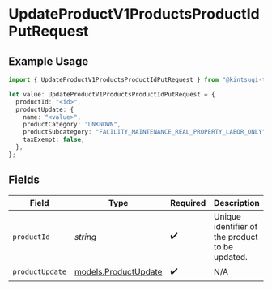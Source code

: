 # UpdateProductV1ProductsProductIdPutRequest

## Example Usage

```typescript
import { UpdateProductV1ProductsProductIdPutRequest } from "@kintsugi-tax/tax-platform-sdk/models/operations";

let value: UpdateProductV1ProductsProductIdPutRequest = {
  productId: "<id>",
  productUpdate: {
    name: "<value>",
    productCategory: "UNKNOWN",
    productSubcategory: "FACILITY_MAINTENANCE_REAL_PROPERTY_LABOR_ONLY",
    taxExempt: false,
  },
};
```

## Fields

| Field                                                 | Type                                                  | Required                                              | Description                                           |
| ----------------------------------------------------- | ----------------------------------------------------- | ----------------------------------------------------- | ----------------------------------------------------- |
| `productId`                                           | *string*                                              | :heavy_check_mark:                                    | Unique identifier of the product to be updated.       |
| `productUpdate`                                       | [models.ProductUpdate](../../models/productupdate.md) | :heavy_check_mark:                                    | N/A                                                   |